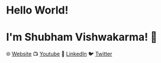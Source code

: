 # Hello World!
# I'm Shubham Vishwakarma! 👋

🌐 [Website](https://www.fossfrog.in) 📺 [Youtube](https://youtube.com/fossfrog) 💼 [LinkedIn](https://www.linkedin.com/in/shubhamvis98) 🐦 [Twitter](https://twitter.com/shubhamvis98)
